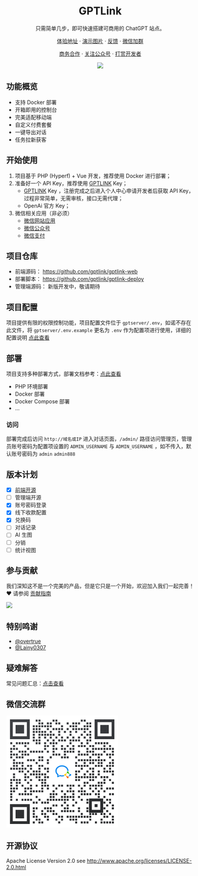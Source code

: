 <div align="center">
  <h1 align="center">GPTLink</h1>
  <p> 只需简单几步，即可快速搭建可商用的 ChatGPT 站点。</p>

  [体验地址](https://gpt-link.com/?shareOpenId=mjOfmdjyCBEku7fY) · [演示图片](./docs/show/README.md) · [反馈](https://github.com/gptlink/gptlink/issues) · [微信加群](./docs/images/qrcode.png)

  [商务合作](./docs/images/qrcode.png) · [关注公众号](./docs/images/official.jpg) · [打赏开发者](./docs/images/payment.jpeg)

  <img src="https://github.com/gptlink/gptlink/assets/1472352/98a5012b-3111-4c50-bd36-c8eabf17f6e7" />
 
</div>

## 功能概览

- 支持 Docker 部署
- 开箱即用的控制台
- 完美适配移动端
- 自定义付费套餐
- 一键导出对话
- 任务拉新获客

## 开始使用

1. 项目基于 PHP (Hyperf) + Vue 开发，推荐使用 Docker 进行部署；
2. 准备好一个 API Key，推荐使用 [GPTLINK](https://gpt-link.com) Key；
   - [GPTLINK](https://gpt-link.com) Key ，注册完成之后进入个人中心申请开发者后获取 API Key，过程非常简单，无需审核，接口无需代理；
   - OpenAi 官方 Key；
3. 微信相关应用（非必须）
   - [微信网站应用](https://developers.weixin.qq.com/doc/oplatform/Website_App/WeChat_Login/Wechat_Login.html)
   - [微信公众号](https://mp.weixin.qq.com/)
   - [微信支付](https://pay.weixin.qq.com/)

## 项目仓库
- 前端源码： https://github.com/gptlink/gptlink-web
- 部署脚本： https://github.com/gptlink/gptlink-deploy
- 管理端源码： 新版开发中，敬请期待

## 项目配置

项目提供有限的权限控制功能，项目配置文件位于 `gptserver/.env`，如诺不存在此文件，将 `gptserver/.env.example` 更名为 `.env` 作为配置项进行使用，详细的配置说明 [点此查看](./docs/ENV.md)

## 部署
项目支持多种部署方式，部署文档参考：[点此查看](https://github.com/gptlink/gptlink-deploy)

- PHP 环境部署
- Docker 部署
- Docker Compose 部署
- ...

### 访问

部署完成后访问 `http://域名或IP` 进入对话页面，`/admin/` 路径访问管理页，管理员账号密码为配置项设置的 `ADMIN_USERNAME` 与 `ADMIN_USERNAME` ，如不传入，默认账号密码为 `admin` `admin888`

## 版本计划
- [x] [前端开源](https://github.com/gptlink/gptlink-web)
- [ ] 管理端开源
- [x] 账号密码登录
- [x] 线下收款配置
- [x] 兑换码
- [ ] 对话记录
- [ ] AI 生图
- [ ] 分销
- [ ] 统计视图

## 参与贡献

我们深知这不是一个完美的产品，但是它只是一个开始，欢迎加入我们一起完善！:heart: 请参阅 [贡献指南](./CONTRIBUTING.md)

<a href="https://github.com/gptlink/gptlink/graphs/contributors">
  <img src="https://contrib.rocks/image?repo=gptlink/gptlink" />
</a>

## 特别鸣谢

- [@overtrue](https://github.com/overtrue) 
- [@Lainy0307](https://github.com/Lainy0307)

## 疑难解答

常见问题汇总：[点击查看](./docs/FAQ.md)

## 微信交流群
<img src="https://raw.githubusercontent.com/gptlink/gptlink/master/docs/images/qrcode.png" width="300" />


## 开源协议
Apache License Version 2.0 see http://www.apache.org/licenses/LICENSE-2.0.html
